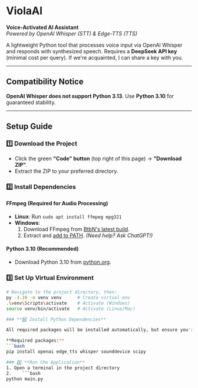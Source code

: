 # ViolaAI  
**Voice-Activated AI Assistant**  
*Powered by OpenAI Whisper (STT) & Edge-TTS (TTS)*  

A lightweight Python tool that processes voice input via OpenAI Whisper and responds with synthesized speech. Requires a **DeepSeek API key** (minimal cost per query). If we're acquainted, I can share a key with you.  

---

## Compatibility Notice  
**OpenAI Whisper does not support Python 3.13**. Use **Python 3.10** for guaranteed stability.  

---

## Setup Guide  

### 1️⃣ **Download the Project**  
- Click the green **"Code" button** (top right of this page) → **"Download ZIP"**.  
- Extract the ZIP to your preferred directory.  

### 2️⃣ **Install Dependencies**  
#### **FFmpeg (Required for Audio Processing)**  
- **Linux**: Run `sudo apt install ffmpeg mpg321`  
- **Windows**:  
  1. Download FFmpeg from [BtbN's latest build](https://github.com/BtbN/FFmpeg-Builds/releases/latest).  
  2. Extract and [add to PATH](https://www.thewindowsclub.com/how-to-install-ffmpeg-on-windows-10). *(Need help? Ask ChatGPT!)*  

#### **Python 3.10 (Recommended)**  
- Download Python 3.10 from [python.org](https://www.python.org/downloads/).  

### 3️⃣ **Set Up Virtual Environment**  
```bash
# Navigate to the project directory, then:
py -3.10 -m venv venv      # Create virtual env
.\venv\Scripts\activate    # Activate (Windows)
source venv/bin/activate   # Activate (Linux/Mac)

### **4️⃣ Install Python Dependencies**

All required packages will be installed automatically, but ensure you're working in a Python 3.10 virtual environment (not 3.13, as Whisper isn't compatible).

**Required packages:**
```bash
pip install openai edge_tts whisper sounddevice scipy

### 5️⃣ **Run the Application**
1. Open a terminal in the project directory
2.    ```bash
python main.py
